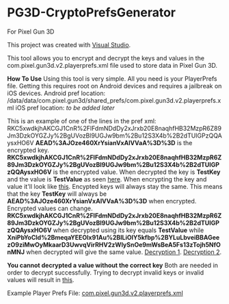 # PG3D-CryptoPrefsGenerator
For Pixel Gun 3D

This project was created with [Visual Studio](https://visualstudio.microsoft.com/).

This tool allows you to encrypt and decrypt the keys and values in the com.pixel.gun3d.v2.playerprefs.xml file used to store data in Pixel Gun 3D.

**How To Use**
Using this tool is very simple. All you need is your PlayerPrefs file. Getting this requires root on Android devices and requires a jailbreak on iOS devices.
Android pref location: /data/data/com.pixel.gun3d/shared_prefs/com.pixel.gun3d.v2.playerprefs.xml
iOS pref location: *to be added later*

This is an example of one of the lines in the pref xml: <string name="AEAD%3AJOze460XrYsianVxAlVVaA%3D%3D">RKC5xwdkjhAKCGJ1CnR%2FlFdmNDdDy2xJrxb20E8naqhfHB32MzpR6Z89Jm3DzkOYGZJy%2BgUVozBl9UGJw9bm%2Bu12S3X4b%2B2dTUIGPzQQAysxHO6V</string>
**AEAD%3AJOze460XrYsianVxAlVVaA%3D%3D** is the encrypted key.
**RKC5xwdkjhAKCGJ1CnR%2FlFdmNDdDy2xJrxb20E8naqhfHB32MzpR6Z89Jm3DzkOYGZJy%2BgUVozBl9UGJw9bm%2Bu12S3X4b%2B2dTUIGPzQQAysxHO6V** is the encrypted value.
When decrypted the key is **TestKey** and the value is **TestValue** as seen [here](https://github.com/jbro129/PG3D-CryptoPrefsGenerator\Example\decrypt1.png).
When encrypting the key and value it'll look like [this](https://github.com/jbro129/PG3D-CryptoPrefsGenerator\Example\encrypt.png).
Encypted keys will always stay the same. This means that the key **TestKey** will always be **AEAD%3AJOze460XrYsianVxAlVVaA%3D%3D** when encrypted.
Encrypted values can change. **RKC5xwdkjhAKCGJ1CnR%2FlFdmNDdDy2xJrxb20E8naqhfHB32MzpR6Z89Jm3DzkOYGZJy%2BgUVozBl9UGJw9bm%2Bu12S3X4b%2B2dTUIGPzQQAysxHO6V** when decrypted using its key equals **TestValue** while **XniPbYoCld%2BmeqaYEEOlx91Au%2BlLiOlY5kfbp%2BYLuLbveiBBAGeezO9ziMwOyMkaarD3UwvqVirRHV2zWlySnOe9mWsBeA5Fs13zTojh5NfOnMNJ** when decrypted will give the same value.
[Decryption 1](https://github.com/jbro129/PG3D-CryptoPrefsGenerator\Example\decrypt1.png).
[Decryption 2](https://github.com/jbro129/PG3D-CryptoPrefsGenerator\Example\decrypt2.png).

**You cannot decrypted a value without the correct key**
Both are needed in order to decrypt successfully. 
Trying to decrypt invalid keys or invalid values will result in [this](https://github.com/jbro129/PG3D-CryptoPrefsGenerator\Example\decrypt-invalid.png).

Example Player Prefs File: [com.pixel.gun3d.v2.playerprefs.xml](https://github.com/jbro129/PG3D-CryptoPrefsGenerator\Example\com.pixel.gun3d.v2.playerprefs.xml)